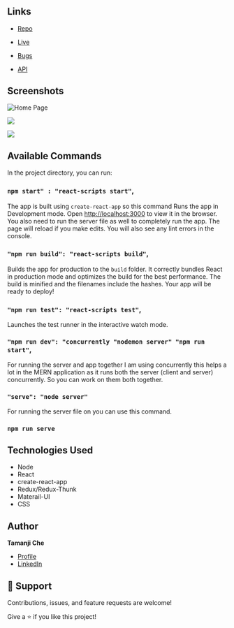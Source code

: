 <h1 align="center"><BlogLister></h1>

<p align="center"><A prototype blogging app. This platform allows users to add blogs or articles, read blogs from other users and make comments on different blogs.></p>

## Links

- [Repo](https://github.com/ambeche/BlogLister '<project-name> Repo')

- [Live](<Homepage url> 'Live View')

- [Bugs](https://github.com/Rohit19060/<project-name>/issues 'Issues Page')

- [API](<API Link> 'API')

## Screenshots

![Home Page](/screenshots/1.png 'Home Page')

![](/screenshots/2.png)

![](/screenshots/3.png)

## Available Commands

In the project directory, you can run:

### `npm start" : "react-scripts start"`,

The app is built using `create-react-app` so this command Runs the app in Development mode. Open [http://localhost:3000](http://localhost:3000) to view it in the browser. You also need to run the server file as well to completely run the app. The page will reload if you make edits.
You will also see any lint errors in the console.

### `"npm run build": "react-scripts build"`,

Builds the app for production to the `build` folder. It correctly bundles React in production mode and optimizes the build for the best performance. The build is minified and the filenames include the hashes. Your app will be ready to deploy!

### `"npm run test": "react-scripts test"`,

Launches the test runner in the interactive watch mode.

### `"npm run dev": "concurrently "nodemon server" "npm run start"`,

For running the server and app together I am using concurrently this helps a lot in the MERN application as it runs both the server (client and server) concurrently. So you can work on them both together.

### `"serve": "node server"`

For running the server file on you can use this command.

### `npm run serve`

## Technologies Used

- Node
- React
- create-react-app
- Redux/Redux-Thunk
- Materail-UI
- CSS

## Author

**Tamanji Che**

- [Profile](https://github.com/ambeche 'Tamanji Che')
- [LinkedIn](https://linkedin.com/in/tamanji 'Welcome')

## 🤝 Support

Contributions, issues, and feature requests are welcome!

Give a ⭐️ if you like this project!
